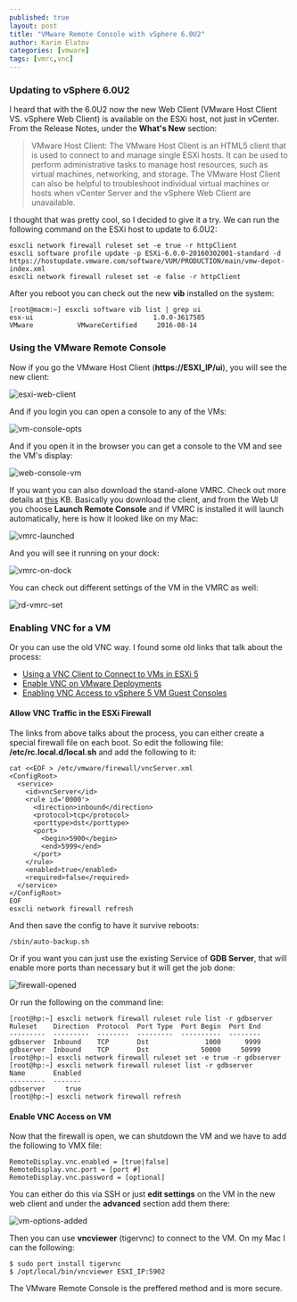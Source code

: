 ```yaml
---
published: true
layout: post
title: "VMware Remote Console with vSphere 6.0U2"
author: Karim Elatov
categories: [vmware]
tags: [vmrc,vnc]
---
```

### Updating to vSphere 6.0U2

I heard that with the 6.0U2 now the new Web Client (VMware Host Client VS. vSphere Web Client) is available on the ESXi host, not just in vCenter. From the Release Notes, under the **What's New** section:

> VMware Host Client: The VMware Host Client is an HTML5 client that is used to connect to and manage single ESXi hosts. It can be used to perform administrative tasks to manage host resources, such as virtual machines, networking, and storage. The VMware Host Client can also be helpful to troubleshoot individual virtual machines or hosts when vCenter Server and the vSphere Web Client are unavailable.

I thought that was pretty cool, so I decided to give it a try. We can run the following command on the ESXi host to update to 6.0U2:

	esxcli network firewall ruleset set -e true -r httpClient
	esxcli software profile update -p ESXi-6.0.0-20160302001-standard -d https://hostupdate.vmware.com/software/VUM/PRODUCTION/main/vmw-depot-index.xml
	esxcli network firewall ruleset set -e false -r httpClient

After you reboot you can check out the new **vib** installed on the system:

	[root@macm:~] esxcli software vib list | grep ui
	esx-ui                              1.0.0-3617585                         VMware           VMwareCertified     2016-08-14

### Using the VMware Remote Console
Now if you go the VMware Host Client (**https://ESXI_IP/ui**), you will see the new client:

![esxi-web-client](https://raw.githubusercontent.com/elatov/upload/master/new-vmrc/esxi-web-client.png)

And if you login you can open a console to any of the VMs:

![vm-console-opts](https://raw.githubusercontent.com/elatov/upload/master/new-vmrc/vm-console-opts.png)

And if you open it in the browser you can get a console to the VM and see the VM's display:

![web-console-vm](https://raw.githubusercontent.com/elatov/upload/master/new-vmrc/web-console-vm.png)

If you want you can also download the stand-alone VMRC. Check out more details at [this](https://kb.vmware.com/kb/2091284) KB. Basically you download the client, and from the Web UI you choose **Launch Remote Console** and if VMRC is installed it will launch automatically, here is how it looked like on my Mac:

![vmrc-launched](https://raw.githubusercontent.com/elatov/upload/master/new-vmrc/vmrc-launched.png)

And you will see it running on your dock:

![vmrc-on-dock](https://raw.githubusercontent.com/elatov/upload/master/new-vmrc/vmrc-on-dock.png)

You can check out different settings of the VM in the VMRC as well:

![rd-vmrc-set](https://raw.githubusercontent.com/elatov/upload/master/new-vmrc/rd-vmrc-set.png)

### Enabling VNC for a VM

Or you can use the old VNC way. I found some old links that talk about the process:

* [Using a VNC Client to Connect to VMs in ESXi 5](http://www.virtuallyghetto.com/2012/01/using-vnc-client-to-connect-to-vms-in.html)
* [Enable VNC on VMware Deployments](https://platform9.com/support/enable-vnc-on-vmware-deployments/)
* [Enabling VNC Access to vSphere 5 VM Guest Consoles](https://www.netiq.com/documentation/cloudmanager22/ncm22_reference/data/bxzaz5n.html)

#### Allow VNC Traffic in the ESXi Firewall
The links from above talks about the process, you can either create a special firewall file on each boot. So edit the following file: **/etc/rc.local.d/local.sh** and add the following to it:

	cat <<EOF > /etc/vmware/firewall/vncServer.xml
	<ConfigRoot>
	  <service>
	    <id>vncServer</id>
	    <rule id='0000'>
	      <direction>inbound</direction>
	      <protocol>tcp</protocol>
	      <porttype>dst</porttype>
	      <port>
	        <begin>5900</begin>
	        <end>5999</end>
	      </port>
	    </rule>
	    <enabled>true</enabled>
	    <required>false</required>
	  </service>
	</ConfigRoot>
	EOF
	esxcli network firewall refresh

And then save the config to have it survive reboots:

	/sbin/auto-backup.sh

Or if you want you can just use the existing Service of **GDB Server**, that will enable more ports than necessary but it will get the job done:

![firewall-opened](https://raw.githubusercontent.com/elatov/upload/master/new-vmrc/firewall-opened.png)

Or run the following on the command line:

    [root@hp:~] esxcli network firewall ruleset rule list -r gdbserver
    Ruleset    Direction  Protocol  Port Type  Port Begin  Port End
    ---------  ---------  --------  ---------  ----------  --------
    gdbserver  Inbound    TCP       Dst              1000      9999
    gdbserver  Inbound    TCP       Dst             50000     50999
    [root@hp:~] esxcli network firewall ruleset set -e true -r gdbserver
    [root@hp:~] esxcli network firewall ruleset list -r gdbserver
    Name       Enabled
    ---------  -------
    gdbserver     true
    [root@hp:~] esxcli network firewall refresh


#### Enable VNC Access on VM
Now that the firewall is open, we can shutdown the VM and we have to add the following to VMX file:

	RemoteDisplay.vnc.enabled = [true|false]
	RemoteDisplay.vnc.port = [port #]
	RemoteDisplay.vnc.password = [optional]

You can either do this via SSH or just **edit settings** on the VM in the new web client and under the **advanced** section add them there:

![vm-options-added](https://raw.githubusercontent.com/elatov/upload/master/new-vmrc/vm-options-added.png)

Then you can use **vncviewer** (tigervnc) to connect to the VM. On my Mac I can the following:

	$ sudo port install tigervnc
	$ /opt/local/bin/vncviewer ESXI_IP:5902

The VMware Remote Console is the preffered method and is more secure.
